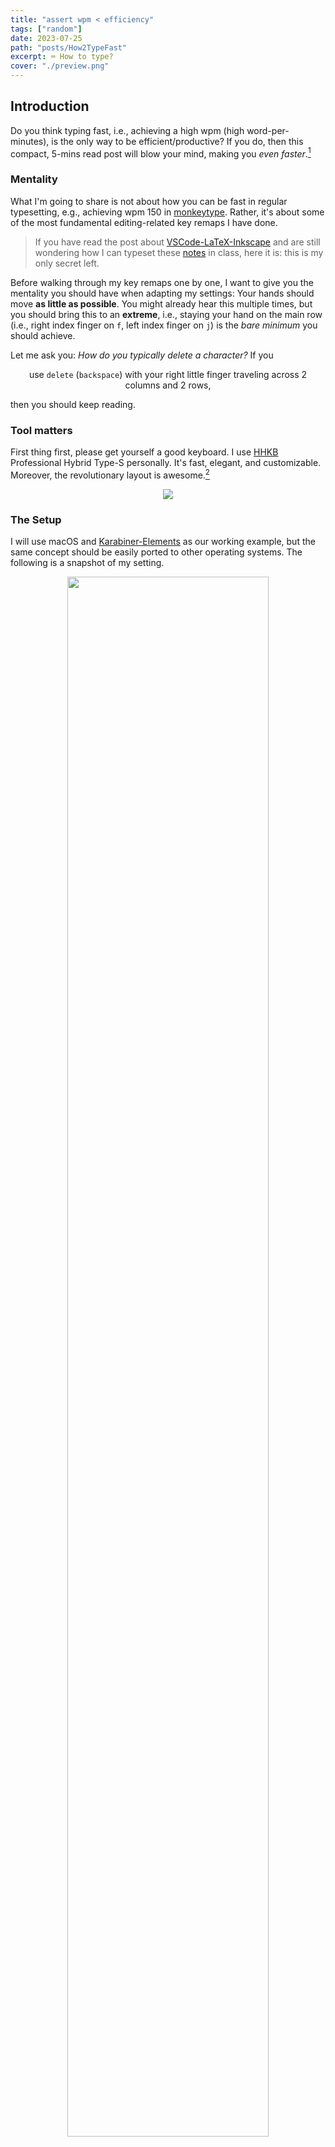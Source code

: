```yaml
---
title: "assert wpm < efficiency"
tags: ["random"]
date: 2023-07-25
path: "posts/How2TypeFast"
excerpt: ⌨️ How to type?
cover: "./preview.png"
---
```


## Introduction

Do you think typing fast, i.e., achieving a high wpm (high word-per-minutes), is the only way to be efficient/productive? If you do, then this compact, 5-mins read post will blow your mind, making you *even faster*.[^1]

[^1]: In the sense of efficiency, go without saying.

### Mentality

What I'm going to share is not about how you can be fast in regular typesetting, e.g., achieving wpm 150 in [monkeytype](https://monkeytype.com). Rather, it's about some of the most fundamental editing-related key remaps I have done.

> If you have read the post about [VSCode-LaTeX-Inkscape](./VSCode-LaTeX-Inkscape) and are still wondering how I can typeset these [notes](./Notes) in class, here it is: this is my only secret left.

Before walking through my key remaps one by one, I want to give you the mentality you should have when adapting my settings: Your hands should move **as little as possible**. You might already hear this multiple times, but you should bring this to an **extreme**, i.e., staying your hand on the main row (i.e., right index finger on `f`, left index finger on `j`) is the *bare minimum* you should achieve.

Let me ask you: *How do you typically delete a character?* If you

<p style="text-align: center;">use <code>delete</code> (<code>backspace</code>) with your right little finger traveling across 2 columns and 2 rows,</p>

then you should keep reading.

### Tool matters

First thing first, please get yourself a good keyboard. I use [HHKB](https://happyhackingkb.com/) Professional Hybrid Type-S personally. It's fast, elegant, and customizable. Moreover, the revolutionary layout is awesome.[^hhkb]

<div align="center">
	<img src="figures/hhkb.png"/>
</div>

[^hhkb]: If you're interested in learning more about [HHKB](https://happyhackingkb.com/), go to [hhkb.io](https://hhkb.io).

### The Setup

I will use macOS and [Karabiner-Elements](https://karabiner-elements.pqrs.org/) as our working example, but the same concept should be easily ported to other operating systems. The following is a snapshot of my setting.

<div align="center">
	<img width="80%" src="figures/Karabiner-Elements.png"/>
</div>

You can easily import these settings [at the end](#import-settings), which can be used as your own setting's starting point. Now, let's walk through them one by one.

## Use `right cmd`

Have you ever used your right `cmd`?

### Arrow Keys

I hope you use [Vim](https://www.vim.org/), or at least heard about it. If you're introducing [Vim](https://www.vim.org/) to others, the first thing you might say is that

<p style="text-align: center;">instead of using <code>←</code>/<code>↓</code>/<code>↑</code>/<code>→</code>, we now use <code>h</code>/<code>j</code>/<code>k</code>/<code>l</code> (in normal mode)!</p>

Now the question is, ***WHY***? Well, imagine you're editing texts, and want to change something 3 characters before the cursor, what should you do? Using arrow keys would be a natural choice if you're not in [Vim](https://www.vim.org/). But remember that your arrow keys are *far away* from the ***main row*** of your keyboard.

To address this, we simply adapt [Vim](https://www.vim.org/)'s solution, i.e., using `h`/`j`/`k`/`l` as arrow keys. However, unlike in [Vim](https://www.vim.org/) where we have *normal mode* and *insert mode* so using `h`/`j`/`k`/`l` as arrow keys in *normal mode* would not be a problem. Contrarily, we now need to maintain the ability to insert alphabets `h`/`j`/`k`/`l`. The solution is also simple: *use a modifier*. I use `right cmd`+`h`/`j`/`k`/`l` as `←`/`↓`/`↑`/`→`.

You might notice that I use the `right cmd` instead of just `cmd`. This is because `cmd`+`h`/`j`/`k`/`l` might be your other shortcuts, and entirely overloading them to arrow keys is not ideal. Hence, by specifying only `right cmd`+`h`/`j`/`k`/`l` as arrow keys, it

- preserve the potential shortcuts; and
- `right cmd`+`h`/`j`/`k`/`l` only uses your right hand which is very natural (you just need to press the `right cmd` with your right thumb, and you can use arrow keys just like you're in [Vim](https://www.vim.org/) **wherever you are**).

### Math-Related Characters

We saw that you can use your `right cmd` as a special modifier, and now we want to extend this theme. I typeset math-related characters quite often, e.g., `=`, `+`/`-`, `^`/`_`, `(`/`)`, `[`/`]`, and `{`/`}`. Most of them are on the top row and need a modifier (usually `shift`). And this is not very intuitive and still, some of them (e.g., `+`/`=` and `-`/`_`) are far from the main column (w.r.t. your little finger) and the main row. So, I use

1. `right cmd`+`g` for `=`;
2. `right cmd`+`e`/`c` for `+`/`-`;
3. `right cmd`+`r`/`v` for `^`/`_`;
4. `right cmd`+`d`/`f` for `(`/`)`;
5. `right cmd`+`a`/`s` for `{`/`}`;
6. `right cmd`+`q`/`w` for `[`/`]`;

Here is my justification for this setup:

- It's easy to type: All of them are around the main row of your left hand (and your right hand is only responsible for the `right cmd`).
- It's easy to remember: They're quite symmetric (e.g., `^` is `right cmd`+`r` while `_` is `right cmd`+`v`, up and down, respectively).
- It's more accurate: It's not easy to type `-`/`_` and `+`/`=` on the first try with your right little finger in the ordinary setup.
- It's more comfortable: The most frequently used characters, i.e., `^`/`_` and `+`/`-`, are configured to your index finger and middle finger, respectively.

## Long and Short Press

If you notice that some keys are only designed for long-press but never exploit it, then keep reading.

### Escape

Again, if you use [Vim](https://www.vim.org/), then you will need to use `esc` intensively. Hence, some might suggest you go remap the `caps lock` to `esc`.

However, in my case, I'm using [HHKB](https://happyhackingkb.com/), i.e., the usual position for `caps lock` is `control`.

<div align="center">
	<img width="80%" src="figures/hhkb-layout.png"/>
</div>

> To make thing consistent, I also remap `caps lock` on my MacBook to `control`.

So, should we directly remap `control` to `esc`? No! Observe that `control` is used as a modifier, i.e., you never click `control` on its own. By exploiting this fact, we can

<p style="text-align: center;">set <code>control</code> to be <code>esc</code> if it's pressed alone.</p>

Specifically, if I press `control` for less than a threshold called `alone threshold` (e.g., 0.15 seconds), then it'll be recognized as `esc`; and if I press `control` for more than a threshold called `hold-down threshold` (e.g., 0.04 seconds), then it'll be recognized as `control` and can then be used as a modifier.[^2]

[^2]: You might notice that it's possible to have conflict, i.e., if you press `control` for 0.1 seconds, then it'll trigger both `control` and `esc`. However, it's fine since `control` is a modifier but is not combined with `esc`. You don't want your `hold-down threshold` to be too long (e.g., 0.15 seconds to avoid conflict) because then whenever you want to use `control` as a modifier combined with other keys to trigger a shortcut, you'll need to hold `control` for that long.

### Left and Right Shift

Now we know we can use long press and single press separately, we can overload other modifiers in the same way as well! I do not go all the way to overload every modifier however; I only overload both `shift`s besides `control`.

> You might not want to do this for every modifier such as `opt` and `cmd` to be honest... It's very possible that you will accidentally trigger them when you're trying out what shortcut you're going to use (e.g., when you're copying things using `cmd`+`c`, it's possible to press `cmd` alone and release it when you realize you don't want to actually copy the selected texts).

For the `left shift`, I configure it as

<p style="text-align: center;"><code>caps lock</code> when <code>left shift</code> is pressed alone.</p>

This is because I'm bilingual, and I need to be able to switch the input language on the fly (actually the macOS default `caps lock` is the fastest way to switch the input language in my experience). So, I leave it as it is on the system level, and modify the `left shift` to be `caps lock` when it's pressed alone. It works quite well in practice.

For the `right shift`, I do something more crazy:

<p style="text-align: center;"><code>delete</code> when <code>right shift</code> is pressed alone,</p>

and,

<p style="text-align: center;">pressed-down <code>delete</code> when <code>right shift</code> is pressed twice and is held on the second press.</p>

The first one is clear: I don't want to reach my little finger to the usual `delete` spot since it's far away[^3], and it's natural to remap `delete` to the `right shift` since it's an easy reach for my right little finger.

[^3]: Also, on the [HHKB](https://happyhackingkb.com/) layout, the `delete` key is on the usual `|`/`\` key's spot, which is quite awkward for me. So I remap the `delete` on my [HHKB](https://happyhackingkb.com/) to `|`/`\` on the system level; this means, the `delete` key is now completely gone on my [HHKB](https://happyhackingkb.com/).

But there's a problem: you now can't hold `delete` for a consecutive deletion since holding it is equivalent to holding the `right shift`. To fix this, I come up with the above-mentioned solution, that is, you can trigger the hold-down action for `deletion` by

1. pressing `right shift` alone first, and
2. pressing `right shift` again and holding it.

Intuitive, right? That's all I want to share.

## Import Settings

To import others' settings in [Karabiner-Elements](https://karabiner-elements.pqrs.org/), I don't know any easy (i.e., 1-click) way to do it. But the basic steps are as follows.

1. Open [Karabiner-Elements](https://karabiner-elements.pqrs.org/), go to *Misc* and click on *Export & Import*.
    <div align="center">
		<img width="80%" src="figures/sourcecode-1.png"/>
	</div>
2. Copy [`Alone.json`](./How2TypeFast/Alone.json), [`Double.json`](./How2TypeFast/Double.json), [`Right-Cmd.json`](./How2TypeFast/Right-Cmd.json) into `.config/karabiner/assets/complex_modifications`.[^VSCode-LaTeX-Inkscape]
    <div align="center">
		<img width="80%" src="figures/sourcecode-2.png"/>
	</div>
3. Again open [Karabiner-Elements](https://karabiner-elements.pqrs.org/), go to *Complex Modifications* and click on *Add rule*.
	<div align="center">
		<img width="80%" src="figures/sourcecode-3.png"/>
	</div>
4. You should be able to enable these rules easily.
	<div align="center">
		<img width="80%" src="figures/sourcecode-4.png"/>
	</div>

[^VSCode-LaTeX-Inkscape]: If you came from [VSCode-LaTeX-Inkscape](./VSCode-LaTeX-Inkscape#karabiner-elements), then you add [`Inkscape.json`](./How2TypeFast/Inkscape.json) into `.config/karabiner/assets/complex_modifications`.

Finally, you can also set up your *Parameters* as mine:

<div align="center">
	<img width="80%" src="figures/parameter.png"/>
</div>
